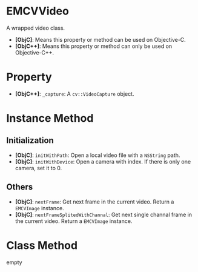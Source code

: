 # EMCVVideo

A wrapped video class.

- **[ObjC]**: Means this property or method can be used on Objective-C.
- **[ObjC++]**: Means this property or method can only be used on Objective-C++.

# Property

- **[ObjC++]**: `_capture`: A `cv::VideoCapture` object.

# Instance Method

## Initialization

- **[ObjC]**: `initWithPath`: Open a local video file with a `NSString` path.
- **[ObjC]**: `initWithDevice`: Open a camera with index. If there is only one camera, set it to 0.

## Others

- **[ObjC]**: `nextFrame`: Get next frame in the current video. Return a `EMCVImage` instance.
- **[ObjC]**: `nextFrameSplitedWithChannal`: Get next single channal frame in the current video. Return a `EMCVImage` instance.

# Class Method

empty